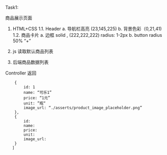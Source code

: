 Task1: 

商品展示页面

1. HTML+CSS
	1.1. Header 
		a. 导航栏高亮 (23,145,225)
		b. 背景色彩（0,21,41)
	1.2. 商品卡片
		a. 边框	solid , (222,222,222)
				radius: 1-2px
		b. button
				radius 50%
				“+”
2. js 读取默认商品列表

3. 后端商品数据列表

Controller 返回

```[
	{
		id: 1
		name: “可乐1”
		price: “1元”
		unit: ”瓶“
		image_url: “./asserts/product_image_placeholder.png”
	},
	{
		id:
		name:
		price:
		unit:
		image_url:
	}
   ]
```
